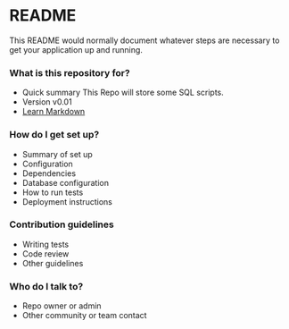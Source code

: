 # README #

This README would normally document whatever steps are necessary to get your application up and running.

### What is this repository for? ###

* Quick summary
This Repo will store some SQL scripts.
* Version
v0.01
* [Learn Markdown](https://bitbucket.org/tutorials/markdowndemo)

### How do I get set up? ###

* Summary of set up
* Configuration
* Dependencies
* Database configuration
* How to run tests
* Deployment instructions

### Contribution guidelines ###

* Writing tests
* Code review
* Other guidelines

### Who do I talk to? ###

* Repo owner or admin
* Other community or team contact